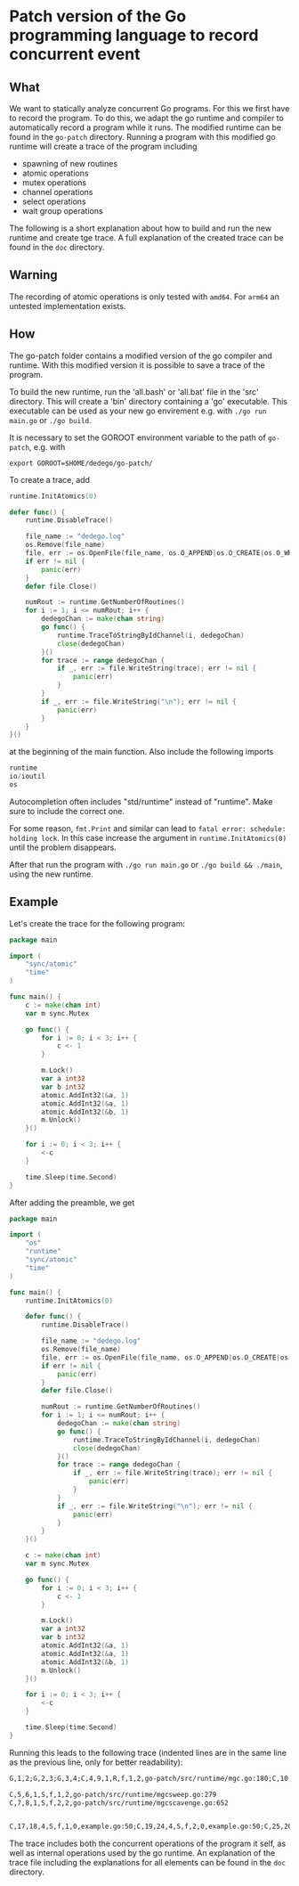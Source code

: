 # Patch version of the Go programming language to record concurrent event

## What
We want to statically analyze concurrent Go programs. For this we first have
to record the program. To do this, we adapt the go runtime and compiler
to automatically record a program while it runs. The modified runtime can 
be found in the `go-patch` directory. Running a program with this modified 
go runtime will create a trace of the program including 

- spawning of new routines
- atomic operations
- mutex operations
- channel operations
- select operations
- wait group operations

The following is a short explanation about how to build and run the 
new runtime and create tge trace. A full explanation of the created trace can be found in the 
`doc` directory. 

## Warning
The recording of atomic operations is only tested with `amd64`. For `arm64` an untested implementation exists. 

## How
The go-patch folder contains a modified version of the go compiler and runtime.
With this modified version it is possible to save a trace of the program.

To build the new runtime, run the 'all.bash' or 'all.bat' file in the 'src'
directory. This will create a 'bin' directory containing a 'go' executable.
This executable can be used as your new go envirement e.g. with
`./go run main.go` or `./go build`.

It is necessary to set the GOROOT environment variable to the path of `go-patch`, e.g. with 
```
export GOROOT=$HOME/dedego/go-patch/
```

To create a trace, add

```go
runtime.InitAtomics(0)

defer func() {
	runtime.DisableTrace()

	file_name := "dedego.log"
	os.Remove(file_name)
	file, err := os.OpenFile(file_name, os.O_APPEND|os.O_CREATE|os.O_WRONLY, 0644)
	if err != nil {
		panic(err)
	}
	defer file.Close()

	numRout := runtime.GetNumberOfRoutines()
	for i := 1; i <= numRout; i++ {
		dedegoChan := make(chan string)
		go func() {
			runtime.TraceToStringByIdChannel(i, dedegoChan)
			close(dedegoChan)
		}()
		for trace := range dedegoChan {
			if _, err := file.WriteString(trace); err != nil {
				panic(err)
			}
		}
		if _, err := file.WriteString("\n"); err != nil {
			panic(err)
		}
	}
}()
```

at the beginning of the main function.
Also include the following imports 
```go
runtime
io/ioutil
os
```

Autocompletion often includes "std/runtime" instead of "runtime". Make sure to include the correct one.

For some reason, `fmt.Print` and similar can lead to `fatal error: schedule: holding lock`. In this case increase the argument in `runtime.InitAtomics(0)`
until the problem disappears.

After that run the program with `./go run main.go` or `./go build && ./main`,
using the new runtime.

## Example
Let's create the trace for the following program:

```go
package main

import (
	"sync/atomic"
	"time"
)

func main() {
	c := make(chan int)
	var m sync.Mutex

	go func() {
		for i := 0; i < 3; i++ {
			c <- 1
		}

		m.Lock()
		var a int32
		var b int32
		atomic.AddInt32(&a, 1)
		atomic.AddInt32(&a, 1)
		atomic.AddInt32(&b, 1)
		m.Unlock()
	}()

	for i := 0; i < 3; i++ {
		<-c
	}

	time.Sleep(time.Second)
}
```

After adding the preamble, we get 

```go
package main

import (
	"os"
	"runtime"
	"sync/atomic"
	"time"
)

func main() {
	runtime.InitAtomics(0)

	defer func() {
		runtime.DisableTrace()

		file_name := "dedego.log"
		os.Remove(file_name)
		file, err := os.OpenFile(file_name, os.O_APPEND|os.O_CREATE|os.O_WRONLY, 0644)
		if err != nil {
			panic(err)
		}
		defer file.Close()

		numRout := runtime.GetNumberOfRoutines()
		for i := 1; i <= numRout; i++ {
			dedegoChan := make(chan string)
			go func() {
				runtime.TraceToStringByIdChannel(i, dedegoChan)
				close(dedegoChan)
			}()
			for trace := range dedegoChan {
				if _, err := file.WriteString(trace); err != nil {
					panic(err)
				}
			}
			if _, err := file.WriteString("\n"); err != nil {
				panic(err)
			}
		}
	}()

	c := make(chan int)
	var m sync.Mutex

	go func() {
		for i := 0; i < 3; i++ {
			c <- 1
		}

		m.Lock()
		var a int32
		var b int32
		atomic.AddInt32(&a, 1)
		atomic.AddInt32(&a, 1)
		atomic.AddInt32(&b, 1)
		m.Unlock()
	}()

	for i := 0; i < 3; i++ {
		<-c
	}

	time.Sleep(time.Second)
}
```

Running this leads to the following trace (indented lines are in the same line 
as the previous line, only for better readability):

```txt
G,1,2;G,2,3;G,3,4;C,4,9,1,R,f,1,2,go-patch/src/runtime/mgc.go:180;C,10,11,1,R,f,2,2,go-patch/src/runtime/mgc.go:181;G,12,5;C,13,13,2,C,f,0,0,go-patch/src/runtime/proc.go:256;G,14,6;G,15,7;C,16,20,4,R,f,1,0,example.go:63;C,21,22,4,R,f,2,0,example.go:63;C,23,29,4,R,f,3,0,example.go:63

C,5,6,1,S,f,1,2,go-patch/src/runtime/mgcsweep.go:279
C,7,8,1,S,f,2,2,go-patch/src/runtime/mgcscavenge.go:652


C,17,18,4,S,f,1,0,example.go:50;C,19,24,4,S,f,2,0,example.go:50;C,25,26,4,S,f,3,0,example.go:50;M,27,30,5,-,L,s,example.go:53;A,28,824634851424,C;A,31,824634851536,A;A,32,824634851536,A;A,33,824634851540,A;M,34,36,5,-,U,s,example.go:59;A,35,824634851424,A
```

The trace includes both the concurrent operations of the program it self, as well
as internal operations used by the go runtime. An explanation of the trace 
file including the explanations for all elements can be found in the `doc`
directory.
